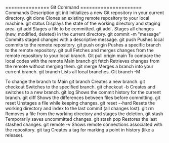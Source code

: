 =============== Git Command =====================
Commands			        Description
git init			        Initializes a new Git repository in your current directory.
git clone <repo-url>		Clones an existing remote repository to your local machine.
git status			        Displays the state of the working directory and staging area.
git add <file>			    Stages a file to be committed.
git add .			        Stages all changes (new, modified, deleted) in the current directory.
git commit -m "message"		Commits staged changes with a descriptive message.
git push			        Pushes local commits to the remote repository.
git push origin <branch>	Pushes a specific branch to the remote repository.
git pull			        Fetches and merges changes from the remote repository to your local branch.
Git pull origin main		To compare the local codes with the remote Main branch
git fetch			        Retrieves changes from the remote without merging them.
git merge <branch>		    Merges a branch into your current branch.
git branch			        Lists all local branches.
Git branch -M <Main>		To change the branch to Main
git branch <branch-name>	Creates a new branch.
git checkout <branch-name>	Switches to the specified branch.
git checkout -b <new-branch>	Creates and switches to a new branch.
git log				        Shows the commit history for the current branch.
git diff			        Shows the differences between files before committing.
git reset <file>		    Unstages a file while keeping changes.
git reset --hard		    Resets the working directory and index to the last commit (all changes lost).
git rm <file>			    Removes a file from the working directory and stages the deletion.
git stash			        Temporarily saves uncommitted changes.
git stash pop			    Restores the last stashed changes.
git remote -v			    Shows remote connections associated with the repository.
git tag <tag-name>		    Creates a tag for marking a point in history (like a release).